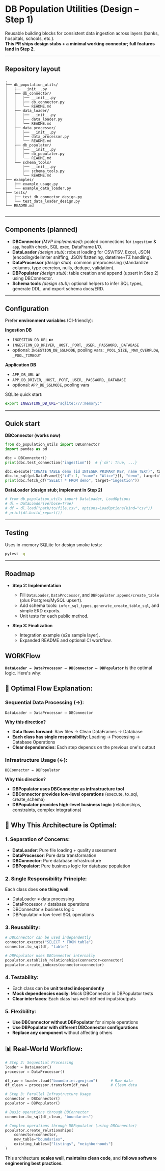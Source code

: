 
# DB Population Utilities (Design – Step 1)

Reusable building blocks for consistent data ingestion across layers (banks, hospitals, schools, etc.).  
**This PR ships design stubs + a minimal working connector; full features land in Step 2.**

---

## Repository layout

```
.
├── db_population_utils/
│   ├── __init__.py
│   ├── db_connector/
│   │   ├── __init__.py
│   │   ├── db_connector.py
│   │   └── README.md
│   ├── data_loader/
│   │   ├── __init__.py
│   │   ├── data_loader.py
│   │   └── README.md
│   ├── data_processor/
│   │   ├── __init__.py
│   │   ├── data_processor.py
│   │   └── README.md
│   ├── db_populater/
│   │   ├── __init__.py
│   │   ├── db_populater.py
│   │   └── README.md
│   └── schema_tools/
│       ├── __init__.py
│       ├── schema_tools.py
│       └── README.md
├── examples/
│   ├── example_usage.py
│   └── example_data_loader.py
├── tests/
│   ├── test_db_connector_design.py
│   └── test_data_loader_design.py
└── README.md


````

---

## Components (planned)

- **DBConnector** *(MVP implemented)*: pooled connections for `ingestion` & `app`, health check, SQL exec, DataFrame I/O.
- **DataLoader** *(design stub)*: robust loading for CSV/TSV, Excel, JSON (encoding/delimiter sniffing, JSON flattening, datetime+TZ handling).
- **DataProcessor** *(design stub)*: common preprocessing (standardize columns, type coercion, nulls, dedupe, validation).
- **DBPopulater** *(design stub)*: table creation and append (upsert in Step 2) using DBConnector.
- **Schema tools** *(design stub)*: optional helpers to infer SQL types, generate DDL, and export schema docs/ERD.

---

## Configuration

Prefer **environment variables** (CI-friendly):

**Ingestion DB**
- `INGESTION_DB_URL` **or**
- `INGESTION_DB_DRIVER`, `_HOST`, `_PORT`, `_USER`, `_PASSWORD`, `_DATABASE`
- optional: `INGESTION_DB_SSLMODE`, pooling vars: `_POOL_SIZE`, `_MAX_OVERFLOW`, `_POOL_TIMEOUT`

**Application DB**
- `APP_DB_URL` **or**
- `APP_DB_DRIVER`, `_HOST`, `_PORT`, `_USER`, `_PASSWORD`, `_DATABASE`
- optional: `APP_DB_SSLMODE`, pooling vars

SQLite quick start:
```bash
export INGESTION_DB_URL="sqlite:///:memory:"
````

---

## Quick start

**DBConnector (works now)**

```python
from db_population_utils import DBConnector
import pandas as pd

dbc = DBConnector()
print(dbc.test_connection("ingestion"))  # {'ok': True, ...}

dbc.execute("CREATE TABLE demo (id INTEGER PRIMARY KEY, name TEXT)", target="ingestion")
dbc.to_sql(pd.DataFrame([{"id": 1, "name": "Alice"}]), "demo", target="ingestion")
print(dbc.fetch_df("SELECT * FROM demo", target="ingestion"))
```

**DataLoader (design stub; implement in Step 2)**

```python
# from db_population_utils import DataLoader, LoadOptions
# dl = DataLoader(verbose=True)
# df = dl.load("path/to/file.csv", options=LoadOptions(kind="csv"))
# print(dl.build_report())
```

---

## Testing

Uses in-memory SQLite for design smoke tests:

```bash
pytest -q
```

---

## Roadmap

* **Step 2: Implementation**

  * Fill `DataLoader`, `DataProcessor`, and `DBPopulater.append/create_table` (plus Postgres/MySQL upsert).
  * Add schema tools: `infer_sql_types`, `generate_create_table_sql`, and simple ERD exports.
  * Unit tests for each public method.

* **Step 3: Finalization**

  * Integration example (e2e sample layer).
  * Expanded README and optional CI workflow.

##  **WORKFlow**

**`DataLoader → DataProcessor → DBConnector ← DBPopulator`** is the optimal logic. Here's why:

## 🎯 **Optimal Flow Explanation:**

### **Sequential Data Processing (→):**
```
DataLoader → DataProcessor → DBConnector
```

**Why this direction?**
- **Data flows forward**: Raw files → Clean DataFrames → Database
- **Each class has single responsibility**: Loading → Processing → Database Operations
- **Clear dependencies**: Each step depends on the previous one's output

### **Infrastructure Usage (←):**
```
DBConnector ← DBPopulator
```

**Why this direction?**
- **DBPopulator uses DBConnector as infrastructure tool**
- **DBConnector provides low-level operations** (execute, to_sql, create_schema)
- **DBPopulator provides high-level business logic** (relationships, constraints, complex integrations)

## 🔧 **Why This Architecture is Optimal:**

### **1. Separation of Concerns:**
- **DataLoader**: Pure file loading + quality assessment
- **DataProcessor**: Pure data transformation 
- **DBConnector**: Pure database infrastructure
- **DBPopulator**: Pure business logic for database population

### **2. Single Responsibility Principle:**
Each class does **one thing well**:
- DataLoader ≠ data processing
- DataProcessor ≠ database operations  
- DBConnector ≠ business logic
- DBPopulator ≠ low-level SQL operations

### **3. Reusability:**
```python
# DBConnector can be used independently
connector.execute("SELECT * FROM table")
connector.to_sql(df, "table")

# DBPopulator uses DBConnector internally
populator.establish_relationships(connector=connector)
populator.create_indexes(connector=connector)
```

### **4. Testability:**
- Each class can be **unit tested independently**
- **Mock dependencies easily**: Mock DBConnector in DBPopulator tests
- **Clear interfaces**: Each class has well-defined inputs/outputs

### **5. Flexibility:**
- **Use DBConnector without DBPopulator** for simple operations
- **Use DBPopulator with different DBConnector configurations**
- **Replace any component** without affecting others

## 📊 **Real-World Workflow:**

```python
# Step 2: Sequential Processing
loader = DataLoader()
processor = DataProcessor()

df_raw = loader.load("boundaries.geojson")      # Raw data
df_clean = processor.transform(df_raw)          # Clean data

# Step 3: Parallel Infrastructure Usage  
connector = DBConnector()
populator = DBPopulator()

# Basic operations through DBConnector
connector.to_sql(df_clean, "boundaries")

# Complex operations through DBPopulator (using DBConnector)
populator.create_relationships(
    connector=connector,
    new_table="boundaries", 
    existing_tables=["listings", "neighborhoods"]
)
```

This architecture **scales well**, **maintains clean code**, and **follows software engineering best practices**.